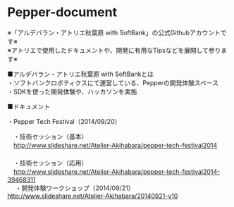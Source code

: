 Pepper-document
===============

※「アルデバラン・アトリエ秋葉原 with SoftBank」の公式Githubアカウントです※  
※アトリエで使用したドキュメントや、開発に有用なTipsなどを展開して参ります※  

■アルデバラン・アトリエ秋葉原 with SoftBankとは  
・ソフトバンクロボティクスにて運営している、Pepperの開発体験スペース  
・SDKを使った開発体験や、ハッカソンを実施  

■ドキュメント  
  
・Pepper Tech Festival（2014/09/20）  
  
　・技術セッション（基本）  
　http://www.slideshare.net/Atelier-Akihabara/pepper-tech-festival2014  
　  
　・技術セッション（応用）  
　http://www.slideshare.net/Atelier-Akihabara/pepper-tech-festival2014-39468311  
　
・開発体験ワークショップ（2014/09/21）  
  http://www.slideshare.net/Atelier-Akihabara/20140921-v10  
  
